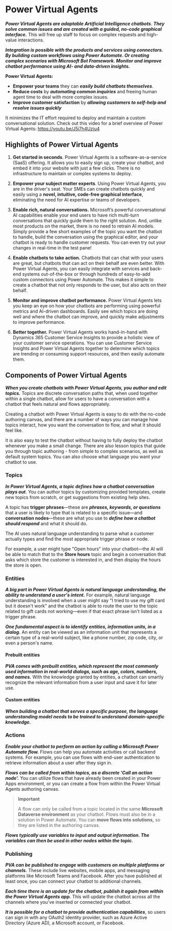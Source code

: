 # Power Virtual Agents

***Power Virtual Agents are adaptable Artificial Intelligence chatbots***. ***They solve common issues and are created with a guided, no-code graphical interface.*** This will free up staff to focus on complex requests and high-value interactions.

***Integration is possible with the products and services using connectors. By building custom workflows using Power Automate. Or creating complex scenarios with Microsoft Bot Framework. Monitor and improve chatbot performance using AI- and data-driven insights.*** 

**Power Virtual Agents:**

- **Empower your teams** they can ***easily build chatbots themselves***. 
- **Reduce costs** by ***automating common inquiries*** and freeing human agent time to deal with more complex issues.
- **Improve customer satisfaction** by ***allowing customers to self-help and resolve issues quickly***

It minimizes the IT effort required to deploy and maintain a custom conversational solution. Check out this video for a brief overview of Power Virtual Agents: https://youtu.be/J5i7h4Uzju4

## Highlights of Power Virtual Agents

1. **Get started in seconds**. Power Virtual Agents is a software-as-a-service (SaaS) offering. It allows you to easily sign up, create your chatbot, and embed it into your website with just a few clicks. There is no infrastructure to maintain or complex systems to deploy.

2. **Empower your subject matter experts**. Using Power Virtual Agents, you are in the driver's seat. Your SMEs can create chatbots quickly and easily using a **novel, intuitive, code-free graphical interface**, eliminating the need for AI expertise or teams of developers.

3. **Enable rich, natural conversations.** Microsoft’s powerful conversational AI capabilities enable your end users to have rich multi-turn conversations that quickly guide them to the right solution. And, unlike most products on the market, there is no need to retrain AI models. Simply provide a few short examples of the topic you want the chatbot to handle, build the conversation using the graphical editor, and your chatbot is ready to handle customer requests. You can even try out your changes in real-time in the test pane!

4. **Enable chatbots to take action.** Chatbots that can chat with your users are great, but chatbots that can act on their behalf are even better. With Power Virtual Agents, you can easily integrate with services and back-end systems out-of-the-box or through hundreds of easy-to-add custom connectors using Power Automate. This makes it simple to create a chatbot that not only responds to the user, but also acts on their behalf.

5. **Monitor and improve chatbot performance.** Power Virtual Agents lets you keep an eye on how your chatbots are performing using powerful metrics and AI-driven dashboards. Easily see which topics are doing well and where the chatbot can improve, and quickly make adjustments to improve performance.


6. **Better together.** Power Virtual Agents works hand-in-hand with Dynamics 365 Customer Service Insights to provide a holistic view of your customer service operations. You can use Customer Service Insights and Power Virtual Agents together to determine which topics are trending or consuming support resources, and then easily automate them.

## Components of Power Virtual Agents

***When you create chatbots with Power Virtual Agents, you author and edit topics.*** Topics are discrete conversation paths that, when used together within a single chatbot, allow for users to have a conversation with a chatbot that feels natural and flows appropriately. 

Creating a chatbot with Power Virtual Agents is easy to do with the no-code authoring canvas, and there are a number of ways you can manage how topics interact, how you want the conversation to flow, and what it should feel like. 

It is also easy to test the chatbot without having to fully deploy the chatbot whenever you make a small change. There are also lesson topics that guide you through topic authoring - from simple to complex scenarios, as well as default system topics. You can also choose what language you want your chatbot to use.

### Topics

***In Power Virtual Agents, a topic defines how a chatbot conversation plays out***. You can author topics by customizing provided templates, create new topics from scratch, or get suggestions from existing help sites.

A topic has **trigger phrases**—these are ***phrases, keywords, or questions*** that a user is likely to type that is related to a specific issue—and **conversation nodes**—these are what you use to ***define how a chatbot should respond*** and what it should do.

The AI uses natural language understanding to parse what a customer actually types and find the most appropriate trigger phrase or node.

For example, a user might type "Open hours" into your chatbot—the AI will be able to match that to the **Store hours** topic and begin a conversation that asks which store the customer is interested in, and then display the hours the store is open.

### Entities

***A big part in Power Virtual Agents is natural language understanding, the ability to understand a user's intent.*** For example, natural language understanding is involved when a user might say "I tried to use my gift card but it doesn't work" and the chatbot is able to route the user to the topic related to gift cards not working—even if that exact phrase isn't listed as a trigger phrase.

***One fundamental aspect is to identify entities, information units, in a dialog.*** An entity can be viewed as an information unit that represents a certain type of a real-world subject, like a phone number, zip code, city, or even a person's name.

#### Prebuilt entities

***PVA comes with prebuilt entities, which represent the most commonly used information in real-world dialogs, such as age, colors, numbers, and names.*** With the knowledge granted by entities, a chatbot can smartly recognize the relevant information from a user input and save it for later use.

#### Custom entities

***When building a chatbot that serves a specific purpose, the language understanding model needs to be trained to understand domain-specific knowledge.***

### Actions

***Enable your chatbot to perform an action by calling a Microsoft Power Automate flow.*** Flows can help you automate activities or call backend systems. For example, you can use flows with end-user authentication to retrieve information about a user after they sign in.

***Flows can be called from within topics, as a discrete 'Call an action node'.*** You can utilize flows that have already been created in your Power Apps environment, or you can create a flow from within the Power Virtual Agents authoring canvas.

> **Important**
>
> A flow can only be called from a topic located in the same **Microsoft Dataverse environment** as your chatbot. Flows must also be in a solution in Power Automate. You can **move flows into solutions,** so they are listed in the authoring canvas.

***Flows typically use variables to input and output information. The variables can then be used in other nodes within the topic.***

### Publishing

***PVA can be published to engage with customers on multiple platforms or channels.*** These include live websites, mobile apps, and messaging platforms like Microsoft Teams and Facebook. After you have published at least once, you can connect your chatbot to additional channels.

***Each time there is an update for the chatbot, publish it again from within the Power Virtual Agents app.*** This will update the chatbot across all the channels where you've inserted or connected your chatbot.

***It is possible for a chatbot to provide authentication capabilities***, so users can sign in with any OAuth2 identity provider, such as Azure Active Directory (Azure AD), a Microsoft account, or Facebook.

